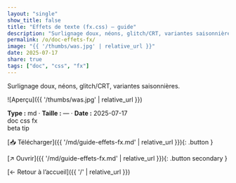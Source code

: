 ```yaml
---
layout: "single"
show_title: false
title: "Effets de texte (fx.css) — guide"
description: "Surlignage doux, néons, glitch/CRT, variantes saisonnières."
permalink: /o/doc-effets-fx/
image: "{{ '/thumbs/was.jpg' | relative_url }}"
date: 2025-07-17
share: true
tags: ["doc", "css", "fx"]
---
```



Surlignage doux, néons, glitch/CRT, variantes saisonnières.

![Aperçu]({{ '/thumbs/was.jpg' | relative_url }})

<div class="info-box"><strong>Type :</strong> md · <strong>Taille :</strong> — · <strong>Date :</strong> 2025-07-17</div>

<div class="tags"><span class="tag">doc</span> <span class="tag">css</span> <span class="tag">fx</span></div>

<div class="badges"><span class="badge">beta</span> <span class="badge">tip</span></div>

[📥 Télécharger]({{ '/md/guide-effets-fx.md' | relative_url }}){: .button }

[↗ Ouvrir]({{ '/md/guide-effets-fx.md' | relative_url }}){: .button secondary }

[← Retour à l’accueil]({{ '/' | relative_url }})
